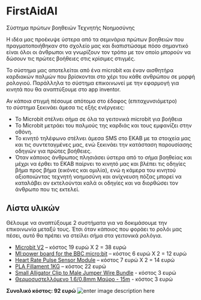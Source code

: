 # FirstAidAI
Σύστημα πρώτων βοηθειών Τεχνητής Νοημοσύνης

Η ιδέα μας προέκυψε ύστερα από τα σεμινάρια πρώτων βοηθειών που πραγματοποιήθηκαν στο σχολείο μας και διαπιστώσαμε πόσο σημαντικό είναι όλοι οι άνθρωποι να γνωρίζουν τον τρόπο με τον οποίο μπορούν να δώσουν τις πρώτες βοήθειες στις κρίσιμες στιγμές.

Το σύστημα μας αποτελείται από ένα microbit και έναν αισθητήρα καρδιακών παλμών που βρίσκονται στο χέρι του κάθε ανθρώπου σε μορφή ρολογιού. Παράλληλα το σύστημα επικοινωνεί με την εφαρμογή για κινητά που θα αναπτύξουμε στο app inventor.

Αν κάποια στιγμή πέσουμε απότομα στο έδαφος (επιταχυνσιόμετρο)  
το σύστημα ξεκινάει άμεσα τις εξής ενέργειες:

-   Το Microbit στέλνει σήμα σε όλα τα γειτονικά microbit για βοήθεια
-   Το Microbit μετράει του παλμούς της καρδιάς και τους εμφανίζει στην οθόνη.
-   Το κινητό τηλέφωνο στέλνει άμεσα SMS στο ΕΚΑΒ με τα στοιχεία μας και τις συντεταγμένες μας, ενώ ξεκινάει την κατάσταση παρουσίασης οδηγιών για πρώτες βοήθειες.
-   Όταν κάποιος άνθρωπος πλησιάσει ύστερα από το σήμα βοηθείας και μέχρι να έρθει το ΕΚΑΒ παίρνει το κινητό μας και βλέπει τις οδηγίες βήμα προς βήμα (εικόνες και ομιλία), ενώ η κάμερα του κινητού αξιοποιώντας τεχνητή νοημοσύνη και ανίχνευση πόζας μπορεί να καταλάβει αν εκτελούνται καλά οι οδηγίες και να διορθώσει τον άνθρωπο που τις εκτελεί.

## Λίστα υλικών

Θέλουμε να αναπτύξουμε 2 συστήματα για να δοκιμάσουμε την επικοινωνία μεταξύ τους. Έτσι όταν κάποιος που φοράει το ρολόι μας πέσει, αυτό θα πρέπει να στείλει σήμα στα γειτονικά ρολόγια.

-   [Microbit V2](https://grobotronics.com/bbc-micro-bit-v2-boardretail.html) – κόστος 19 ευρώ Χ 2 = 38 ευρώ
-   [MI:power board for the BBC micro:bit](https://grobotronics.com/mi-power-board-for-the-bbc-micro-bit.html)  – κόστος 6 ευρώ Χ 2 = 12 ευρώ
-   [Heart Rate Pulse Sensor Module](https://www.hellasdigital.gr/electronics/sensors/heart/heart-rate-pulse-sensor-for-arduino/)  – κόστος 7 ευρώ Χ 2 = 14 ευρώ
-   [PLA Fillament 1KG](https://grobotronics.com/3d-printer-filament-devil-pla-1.75mm-pink-1kg.html) – κόστος 22 ευρώ
-   [Small Alligator Clip to Male Jumper Wire Bundle](https://grobotronics.com/small-alligator-clip-to-male-jumper-wire-bundle-6-pieces.html) - κόστος 3 ευρώ
-   [Θερμοσυστελλόμενο 1.6/0.8mm Μαύρο - 15m](https://grobotronics.com/heatshrink-1.6-0.8mm-black-15m.html) - κόστος 3 ευρώ

**Συνολικό κόστος: 92 ευρώ**
![enter image description here](https://ppf.edu.gr/hackers/wp-content/uploads/2021/03/first-aid.png)
